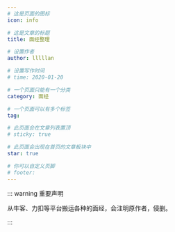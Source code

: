 ```yaml
---
# 这是页面的图标
icon: info

# 这是文章的标题
title: 面经整理

# 设置作者
author: lllllan

# 设置写作时间
# time: 2020-01-20

# 一个页面只能有一个分类
category: 面经

# 一个页面可以有多个标签
tag:

# 此页面会在文章列表置顶
# sticky: true

# 此页面会出现在首页的文章板块中
star: true

# 你可以自定义页脚
# footer: 
---
```




::: warning 重要声明

从牛客、力扣等平台搬运各种的面经，会注明原作者，侵删。

:::


